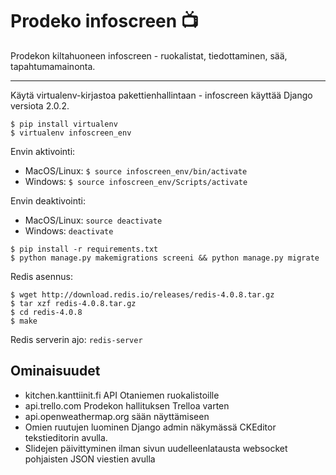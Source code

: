 # Prodeko infoscreen :tv:

Prodekon kiltahuoneen infoscreen - ruokalistat, tiedottaminen, sää, tapahtumamainonta.

---

Käytä virtualenv-kirjastoa pakettienhallintaan - infoscreen käyttää Django versiota 2.0.2.

```
$ pip install virtualenv
$ virtualenv infoscreen_env
```

Envin aktivointi:
- MacOS/Linux: `$ source infoscreen_env/bin/activate`  
- Windows: `$ source infoscreen_env/Scripts/activate`

Envin deaktivointi:
- MacOS/Linux: `source deactivate`
- Windows: `deactivate`

```
$ pip install -r requirements.txt
$ python manage.py makemigrations screeni && python manage.py migrate
```

Redis asennus:
```
$ wget http://download.redis.io/releases/redis-4.0.8.tar.gz
$ tar xzf redis-4.0.8.tar.gz
$ cd redis-4.0.8
$ make
```

Redis serverin ajo: `redis-server`

## Ominaisuudet

- kitchen.kanttiinit.fi API Otaniemen ruokalistoille
- api.trello.com Prodekon hallituksen Trelloa varten
- api.openweathermap.org sään näyttämiseen
- Omien ruutujen luominen Django admin näkymässä CKEditor tekstieditorin avulla.
- Slidejen päivittyminen ilman sivun uudelleenlatausta websocket pohjaisten JSON viestien avulla
